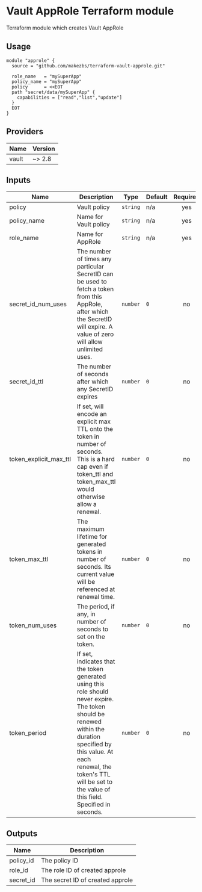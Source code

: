 # Vault AppRole Terraform module

Terraform module which creates Vault AppRole

## Usage

```hcl
module "approle" {
  source = "github.com/makezbs/terraform-vault-approle.git"

  role_name   = "mySuperApp"
  policy_name = "mySuperApp"
  policy      = <<EOT
  path "secret/data/mySuperApp" {
    capabilities = ["read","list","update"]
  }
  EOT
}
```

## Providers

| Name | Version |
|------|---------|
| vault | ~> 2.8 |

## Inputs

| Name | Description | Type | Default | Required |
|------|-------------|------|---------|:-----:|
| policy | Vault policy | `string` | n/a | yes |
| policy\_name | Name for Vault policy | `string` | n/a | yes |
| role\_name | Name for AppRole | `string` | n/a | yes |
| secret\_id\_num\_uses | The number of times any particular SecretID can be used to fetch a token from this AppRole, after which the SecretID will expire. A value of zero will allow unlimited uses. | `number` | `0` | no |
| secret\_id\_ttl | The number of seconds after which any SecretID expires | `number` | `0` | no |
| token\_explicit\_max\_ttl | If set, will encode an explicit max TTL onto the token in number of seconds. This is a hard cap even if token\_ttl and token\_max\_ttl would otherwise allow a renewal. | `number` | `0` | no |
| token\_max\_ttl | The maximum lifetime for generated tokens in number of seconds. Its current value will be referenced at renewal time. | `number` | `0` | no |
| token\_num\_uses | The period, if any, in number of seconds to set on the token. | `number` | `0` | no |
| token\_period | If set, indicates that the token generated using this role should never expire. The token should be renewed within the duration specified by this value. At each renewal, the token's TTL will be set to the value of this field. Specified in seconds. | `number` | `0` | no |

## Outputs

| Name | Description |
|------|-------------|
| policy\_id | The policy ID |
| role\_id | The role ID of created approle |
| secret\_id | The secret ID of created approle |
